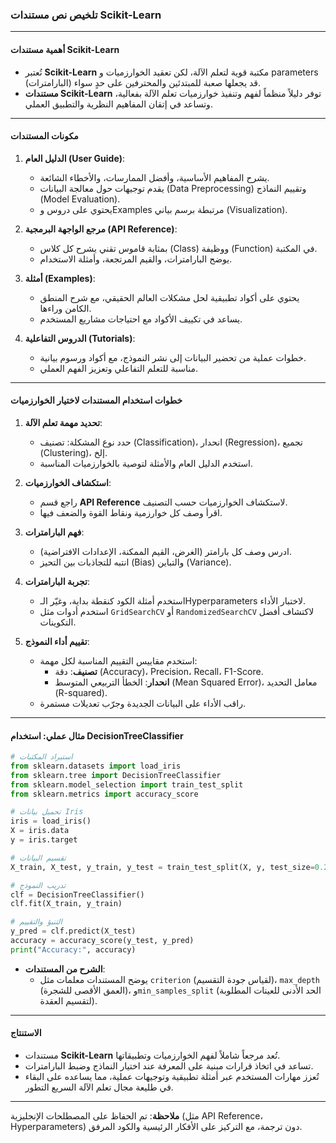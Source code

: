 ### تلخيص نص مستندات Scikit-Learn

---

#### **أهمية مستندات Scikit-Learn**
- تُعتبر **Scikit-Learn** مكتبة قوية لتعلم الآلة، لكن تعقيد الخوارزميات و	parameters (البارامترات) قد يجعلها صعبة للمبتدئين والمحترفين على حدٍ سواء.  
- **مستندات Scikit-Learn** توفر دليلاً منظماً لفهم وتنفيذ خوارزميات تعلم الآلة بفعالية، وتساعد في إتقان المفاهيم النظرية والتطبيق العملي.

---

#### **مكونات المستندات**
1. **الدليل العام (User Guide)**:  
   - يشرح المفاهيم الأساسية، وأفضل الممارسات، والأخطاء الشائعة.  
   - يقدم توجيهات حول معالجة البيانات (Data Preprocessing) وتقييم النماذج (Model Evaluation).  
   - يحتوي على دروس وExamples مرتبطة برسم بياني (Visualization).

2. **مرجع الواجهة البرمجية (API Reference)**:  
   - بمثابة قاموس تقني يشرح كل كلاس (Class) ووظيفة (Function) في المكتبة.  
   - يوضح البارامترات، والقيم المرتجعة، وأمثلة الاستخدام.

3. **أمثلة (Examples)**:  
   - يحتوي على أكواد تطبيقية لحل مشكلات العالم الحقيقي، مع شرح المنطق الكامن وراءها.  
   - يساعد في تكييف الأكواد مع احتياجات مشاريع المستخدم.

4. **الدروس التفاعلية (Tutorials)**:  
   - خطوات عملية من تحضير البيانات إلى نشر النموذج، مع أكواد ورسوم بيانية.  
   - مناسبة للتعلم التفاعلي وتعزيز الفهم العملي.

---

#### **خطوات استخدام المستندات لاختيار الخوارزميات**
1. **تحديد مهمة تعلم الآلة**:  
   - حدد نوع المشكلة: تصنيف (Classification)، انحدار (Regression)، تجميع (Clustering)، إلخ.  
   - استخدم الدليل العام والأمثلة لتوصية بالخوارزميات المناسبة.

2. **استكشاف الخوارزميات**:  
   - راجع قسم **API Reference** لاستكشاف الخوارزميات حسب التصنيف.  
   - اقرأ وصف كل خوارزمية ونقاط القوة والضعف فيها.

3. **فهم البارامترات**:  
   - ادرس وصف كل بارامتر (الغرض، القيم الممكنة، الإعدادات الافتراضية).  
   - انتبه للتجاذبات بين التحيز (Bias) والتباين (Variance).

4. **تجربة البارامترات**:  
   - استخدم أمثلة الكود كنقطة بداية، وغيّر الـHyperparameters لاختبار الأداء.  
   - استخدم أدوات مثل `GridSearchCV` أو `RandomizedSearchCV` لاكتشاف أفضل التكوينات.

5. **تقييم أداء النموذج**:  
   - استخدم مقاييس التقييم المناسبة لكل مهمة:  
     - **تصنيف**: دقة (Accuracy)، Precision، Recall، F1-Score.  
     - **انحدار**: الخطأ التربيعي المتوسط (Mean Squared Error)، معامل التحديد (R-squared).  
   - راقب الأداء على البيانات الجديدة وجرّب تعديلات مستمرة.

---

#### **مثال عملي: استخدام DecisionTreeClassifier**
```python
# استيراد المكتبات
from sklearn.datasets import load_iris
from sklearn.tree import DecisionTreeClassifier
from sklearn.model_selection import train_test_split
from sklearn.metrics import accuracy_score

# تحميل بيانات Iris
iris = load_iris()
X = iris.data
y = iris.target

# تقسيم البيانات
X_train, X_test, y_train, y_test = train_test_split(X, y, test_size=0.2, random_state=42)

# تدريب النموذج
clf = DecisionTreeClassifier()
clf.fit(X_train, y_train)

# التنبؤ والتقييم
y_pred = clf.predict(X_test)
accuracy = accuracy_score(y_test, y_pred)
print("Accuracy:", accuracy)
```
- **الشرح من المستندات**:  
  - يوضح المستندات معلمات مثل `criterion` (لقياس جودة التقسيم)، `max_depth` (العمق الأقصى للشجرة)، و`min_samples_split` (الحد الأدنى للعينات المطلوبة لتقسيم العقدة).

---

#### **الاستنتاج**
- مستندات **Scikit-Learn** تُعد مرجعاً شاملاً لفهم الخوارزميات وتطبيقاتها.  
- تساعد في اتخاذ قرارات مبنية على المعرفة عند اختيار النماذج وضبط البارامترات.  
- تُعزز مهارات المستخدم عبر أمثلة تطبيقية وتوجيهات عملية، مما يساعده على البقاء في طليعة مجال تعلم الآلة السريع التطور.

---

**ملاحظة**: تم الحفاظ على المصطلحات الإنجليزية (مثل API Reference، Hyperparameters) دون ترجمة، مع التركيز على الأفكار الرئيسية والكود المرفق.